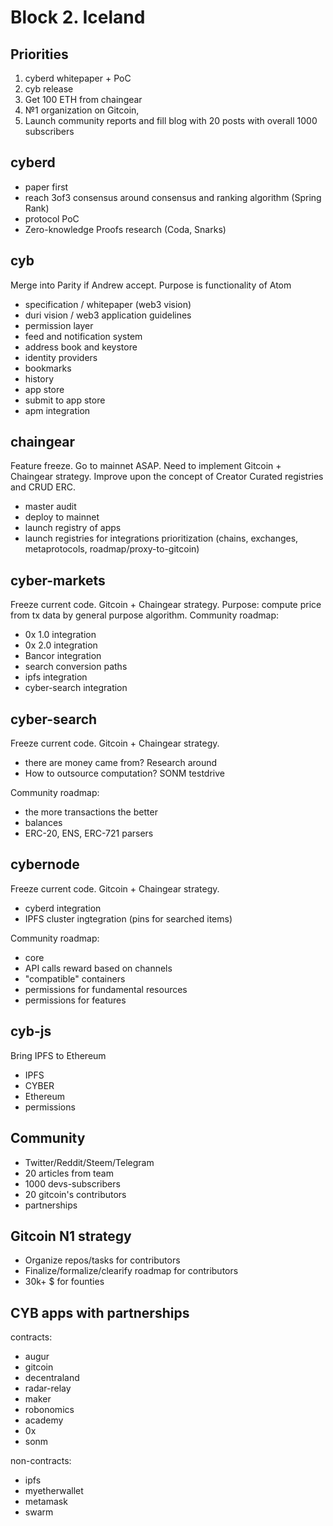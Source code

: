 # Block 2. Iceland

## Priorities
1. cyberd whitepaper + PoC
2. cyb release
3. Get 100 ETH from chaingear
4. №1 organization on Gitcoin,
5. Launch community reports and fill blog with 20 posts with overall 1000 subscribers

## cyberd
- paper first
- reach 3of3 consensus around consensus and ranking algorithm (Spring Rank)
- protocol PoC
- Zero-knowledge Proofs research (Coda, Snarks)

## cyb
Merge into Parity if Andrew accept. Purpose is functionality of Atom
- specification / whitepaper (web3 vision)
- duri vision / web3 application guidelines
- permission layer
- feed and notification system
- address book and keystore
- identity providers
- bookmarks
- history
- app store
- submit to app store
- apm integration


## chaingear
Feature freeze. Go to mainnet ASAP. Need to implement Gitcoin + Chaingear strategy. Improve upon the concept of Creator Curated registries and CRUD ERC.
- master audit
- deploy to mainnet
- launch registry of apps
- launch registries for integrations prioritization (chains, exchanges, metaprotocols, roadmap/proxy-to-gitcoin)

## cyber-markets
Freeze current code. Gitcoin + Chaingear strategy.
Purpose: compute price from tx data by general purpose algorithm.
Community roadmap:
- 0x 1.0 integration
- 0x 2.0 integration
- Bancor integration
- search conversion paths
- ipfs integration
- cyber-search integration

## cyber-search
Freeze current code. Gitcoin + Chaingear strategy.
- there are money came from? Research around
- How to outsource computation? SONM testdrive

Community roadmap:
- the more transactions the better
- balances
- ERC-20, ENS, ERC-721 parsers

## cybernode
Freeze current code. Gitcoin + Chaingear strategy.
- cyberd integration
- IPFS cluster ingtegration (pins for searched items)

Community roadmap:
- core
- API calls reward based on channels
- "compatible" containers
- permissions for fundamental resources
- permissions for features

## cyb-js
Bring IPFS to Ethereum
- IPFS
- CYBER
- Ethereum
- permissions

## Community
- Twitter/Reddit/Steem/Telegram
- 20 articles from team
- 1000 devs-subscribers
- 20 gitcoin's contributors
- partnerships

## Gitcoin N1 strategy
- Organize repos/tasks for contributors
- Finalize/formalize/clearify roadmap for contributors
- 30k+ $ for founties

## CYB apps with partnerships
contracts:
- augur
- gitcoin
- decentraland
- radar-relay
- maker
- robonomics
- academy
- 0x
- sonm

non-contracts:
- ipfs
- myetherwallet
- metamask
- swarm
